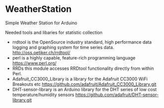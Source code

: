 # WeatherStation
Simple Weather Station for Arduino

Needed tools and libaries for statistic collection
* rrdtool is the OpenSource industry standard, high performance data logging and graphing system for time series data.  http://oss.oetiker.ch/rrdtool/
* perl is a highly capable, feature-rich programming language  https://www.perl.org/
* RRDs this module accesses RRDtool functionality directly from within Perl.
* Adafruit_CC3000_Library is a library for the Adafruit CC3000 WiFi Breakouts etc  https://github.com/adafruit/Adafruit_CC3000_Library.git
* DHT-sensor-library is an Arduino library for the DHT series of low cost temperature/humidity sensors  https://github.com/adafruit/DHT-sensor-library.git
